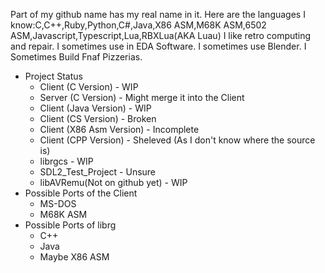    Part of my github name has my real name in it. 
   Here are the languages I know:C,C++,Ruby,Python,C#,Java,X86 ASM,M68K ASM,6502 ASM,Javascript,Typescript,Lua,RBXLua(AKA Luau)
    I like retro computing and repair. I sometimes use in EDA Software. I sometimes use Blender. I Sometimes Build Fnaf Pizzerias.

- Project Status
  - Client (C Version) - WIP
  - Server (C Version) - Might merge it into the Client
  - Client (Java Version) - WIP
  - Client (CS Version) - Broken
  - Client (X86 Asm Version) - Incomplete
  - Client (CPP Version) - Sheleved (As I don't know where the source is)
  - librgcs - WIP
  - SDL2_Test_Project - Unsure
  - libAVRemu(Not on github yet) - WIP
- Possible Ports of the Client
  - MS-DOS
  - M68K ASM
- Possible Ports of librg
    - C++
    - Java
    - Maybe X86 ASM
